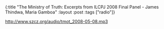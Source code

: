 {:title "The Ministry of Truth: Excerpts from ILCPJ 2008 Final Panel - James Thindwa, Maria Gamboa"
:layout :post
:tags  ["radio"]}

<http://www.szcz.org/audio/tmot_2008-05-08.mp3>

